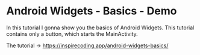 # Android Widgets - Basics - Demo
In this tutorial I gonna show you the basics of Android Widgets.
This tutorial contains only a button, which starts the MainActivity.

The tutorial -> https://inspirecoding.app/android-widgets-basics/
